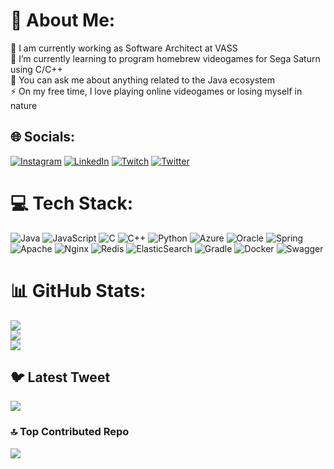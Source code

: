 # 💫 About Me:
🔭 I am currently working as Software Architect at VASS<br>🌱 I’m currently learning to program homebrew videogames for Sega Saturn using C/C++<br>💬 You can ask me about anything related to the Java ecosystem<br>⚡ On my free time, I love playing online videogames or losing myself in nature


## 🌐 Socials:
[![Instagram](https://img.shields.io/badge/Instagram-%23E4405F.svg?logo=Instagram&logoColor=white)](https://instagram.com/dmerchang) [![LinkedIn](https://img.shields.io/badge/LinkedIn-%230077B5.svg?logo=linkedin&logoColor=white)](https://linkedin.com/in/danielmerchangarcia) [![Twitch](https://img.shields.io/badge/Twitch-%239146FF.svg?logo=Twitch&logoColor=white)](https://twitch.tv/dmerchang) [![Twitter](https://img.shields.io/badge/Twitter-%231DA1F2.svg?logo=Twitter&logoColor=white)](https://twitter.com/dmerchang) 

# 💻 Tech Stack:
![Java](https://img.shields.io/badge/java-%23ED8B00.svg?style=for-the-badge&logo=java&logoColor=white) ![JavaScript](https://img.shields.io/badge/javascript-%23323330.svg?style=for-the-badge&logo=javascript&logoColor=%23F7DF1E) ![C](https://img.shields.io/badge/c-%2300599C.svg?style=for-the-badge&logo=c&logoColor=white) ![C++](https://img.shields.io/badge/c++-%2300599C.svg?style=for-the-badge&logo=c%2B%2B&logoColor=white) ![Python](https://img.shields.io/badge/python-3670A0?style=for-the-badge&logo=python&logoColor=ffdd54) ![Azure](https://img.shields.io/badge/azure-%230072C6.svg?style=for-the-badge&logo=azure-devops&logoColor=white) ![Oracle](https://img.shields.io/badge/Oracle-F80000?style=for-the-badge&logo=oracle&logoColor=white) ![Spring](https://img.shields.io/badge/spring-%236DB33F.svg?style=for-the-badge&logo=spring&logoColor=white) ![Apache](https://img.shields.io/badge/apache-%23D42029.svg?style=for-the-badge&logo=apache&logoColor=white) ![Nginx](https://img.shields.io/badge/nginx-%23009639.svg?style=for-the-badge&logo=nginx&logoColor=white) ![Redis](https://img.shields.io/badge/redis-%23DD0031.svg?style=for-the-badge&logo=redis&logoColor=white) ![ElasticSearch](https://img.shields.io/badge/-ElasticSearch-005571?style=for-the-badge&logo=elasticsearch) ![Gradle](https://img.shields.io/badge/Gradle-02303A.svg?style=for-the-badge&logo=Gradle&logoColor=white) ![Docker](https://img.shields.io/badge/docker-%230db7ed.svg?style=for-the-badge&logo=docker&logoColor=white) ![Swagger](https://img.shields.io/badge/-Swagger-%23Clojure?style=for-the-badge&logo=swagger&logoColor=white)
# 📊 GitHub Stats:
![](https://github-readme-stats.vercel.app/api?username=DanielMerchan&theme=dark&hide_border=false&include_all_commits=false&count_private=false)<br/>
![](https://github-readme-streak-stats.herokuapp.com/?user=DanielMerchan&theme=dark&hide_border=false)<br/>
![](https://github-readme-stats.vercel.app/api/top-langs/?username=DanielMerchan&theme=dark&hide_border=false&include_all_commits=false&count_private=false&layout=compact)

## 🐦 Latest Tweet
[![](https://gtce.itsvg.in/api?username=dmerchang)](https://github.com/VishwaGauravIn/github-twitter-card-embed)

### 🔝 Top Contributed Repo
![](https://github-contributor-stats.vercel.app/api?username=DanielMerchan&limit=5&theme=dark&combine_all_yearly_contributions=true)
